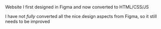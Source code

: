 Website I first designed in Figma and now converted to HTML/CSS/JS

I have not *fully* converted all the nice design aspects from Figma, so it still needs to be improved